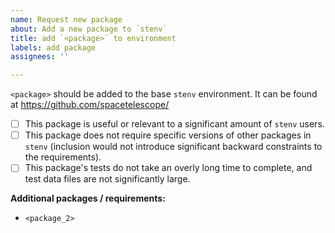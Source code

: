 ```yaml
---
name: Request new package 
about: Add a new package to `stenv`
title: add `<package>` to environment 
labels: add package 
assignees: ''

---
```


<!-- Feel free to modify this placeholder text to be relevant to your request: -->
`<package>` should be added to the base `stenv` environment. It can be found at 
https://github.com/spacetelescope/<package>

<!-- The default environment of `stenv` represents the "basic" software stack for work with space telescope data. If you
would like to add a package to this environment, please consider the following: -->
- [ ] This package is useful or relevant to a significant amount of `stenv` users.
- [ ] This package does not require specific versions of other packages in `stenv` (inclusion would not introduce
  significant backward constraints to the requirements).
- [ ] This package's tests do not take an overly long time to complete, and test data files are not significantly large.

<!-- If any of the above are not true, this package might not be suitable for inclusion in the base environment; 
however, it still might merit the creation of a separate environment focused on the specific package requirements. -->

**Additional packages / requirements:**
- `<package_2>`

<!-- To add a new package, the requirement should be added to `environment.yaml`. Then, the new package's tests should 
pass against the built environment. -->